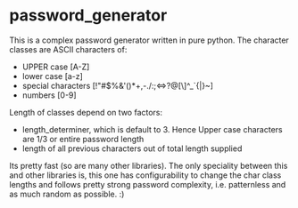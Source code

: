 # password_generator
This is a complex password generator written in pure python.
The character classes are ASCII characters of:
- UPPER case [A-Z]
- lower case [a-z]
- special characters [!"#$%&\'()*+,-./:;<=>?@[\\]^_`{|}~]
- numbers [0-9]

Length of classes depend on two factors:
- length_determiner, which is default to 3. Hence Upper case characters are 1/3 or entire password length
- length of all previous characters out of total length supplied

Its pretty fast (so are many other libraries). The only speciality between this and other libraries is, this one has configurability to change the 
char class lengths and follows pretty strong password complexity, i.e. patternless and as much random as possible. :)
